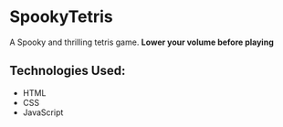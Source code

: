 # SpookyTetris
A Spooky and thrilling tetris game. **Lower your volume before playing**

**Technologies Used:**
------------------------
- HTML
- CSS
- JavaScript
